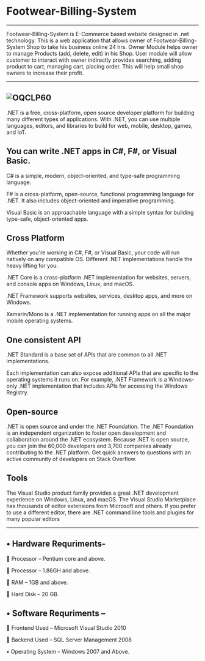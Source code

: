 # Footwear-Billing-System
--------------------------------------------
Footwear-Billing-System is E-Commerce based website designed in .net technology. 
This is a web application that allows owner of Footwear-Billing-System Shop to take his business online 24 hrs. 
Owner Module helps owner to manage Products (add, delete, edit) in his Shop. 
User module will allow customer to interact with owner indirectly provides searching, adding product to cart, managing cart, placing order.
This will help small shop owners to increase their profit.

-----------------------------------------------------------------------------------------------
![OQCLP60](https://user-images.githubusercontent.com/60310009/95238684-7be0aa00-0827-11eb-8d49-ca8532c1de6a.jpg)
------------------------------------------
.NET is a free, cross-platform, open source developer platform for building many different types of applications.
With .NET, you can use multiple languages, editors, and libraries to build for web, mobile, desktop, games, and IoT.


You can write .NET apps in C#, F#, or Visual Basic.
------------------------
C# is a simple, modern, object-oriented, and type-safe programming language.

F# is a cross-platform, open-source, functional programming language for .NET. It also includes object-oriented and imperative programming.

Visual Basic is an approachable language with a simple syntax for building type-safe, object-oriented apps.


Cross Platform
-----------------
Whether you're working in C#, F#, or Visual Basic, your code will run natively on any compatible OS. Different .NET implementations handle the heavy lifting for you:

.NET Core is a cross-platform .NET implementation for websites, servers, and console apps on Windows, Linux, and macOS.

.NET Framework supports websites, services, desktop apps, and more on Windows.

Xamarin/Mono is a .NET implementation for running apps on all the major mobile operating systems.

One consistent API
---------
.NET Standard is a base set of APIs that are common to all .NET implementations.

Each implementation can also expose additional APIs that are specific to the operating systems it runs on. For example, .NET Framework is a Windows-only .NET implementation that includes APIs for accessing the Windows Registry.

Open-source
-----------
.NET is open source and under the .NET Foundation. The .NET Foundation is an independent organization to foster open development and collaboration around the .NET ecosystem.
Because .NET is open source, you can join the 60,000 developers and 3,700 companies already contributing to the .NET platform.
Get quick answers to questions with an active community of developers on Stack Overflow.

Tools
---------
The Visual Studio product family provides a great .NET development experience on Windows, Linux, and macOS.
The Visual Studio Marketplace has thousands of editor extensions from Microsoft and others.
If you prefer to use a different editor, there are .NET command line tools and plugins for many popular editors

-------------------------------------------

•	Hardware Requriments-
---------
	Processor – Pentium core and above.

	Processor – 1.86GH and above.

	RAM – 1GB and above.

	Hard Disk – 20 GB.

•	Software Requriments –
--------
	Frontend Used – Microsoft Visual Studio 2010

	Backend Used – SQL Server Management 2008

•	Operating System – Windows 2007 and Above.
